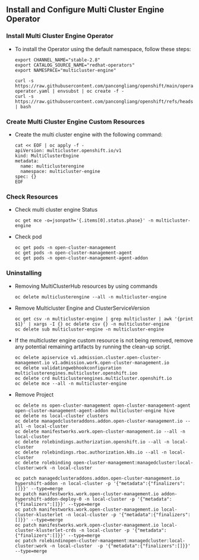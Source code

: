
## Install and Configure Multi Cluster Engine Operator

### Install Multi Cluster Engine Operator

* To install the Operator using the default namespace, follow these steps:

  ```
  export CHANNEL_NAME="stable-2.8"
  export CATALOG_SOURCE_NAME="redhat-operators"
  export NAMESPACE="multicluster-engine"

  curl -s https://raw.githubusercontent.com/pancongliang/openshift/main/operator/mce/01-operator.yaml | envsubst | oc create -f -
  curl -s https://raw.githubusercontent.com/pancongliang/openshift/refs/heads/main/operator/approve_ip.sh | bash
  ```

### Create Multi Cluster Engine Custom Resources

* Create the multi cluster engine with the following command:

  ```
  cat << EOF | oc apply -f -
  apiVersion: multicluster.openshift.io/v1
  kind: MultiClusterEngine
  metadata:
    name: multiclusterengine
    namespace: multicluster-engine
  spec: {}
  EOF
  ```

### Check Resources

* Check multi cluster engine Status
  ```
  oc get mce -o=jsonpath='{.items[0].status.phase}' -n multicluster-engine
  ```

* Check pod
  ```
  oc get pods -n open-cluster-management
  oc get pods -n open-cluster-management-agent
  oc get pods -n open-cluster-management-agent-addon
  ```

### Uninstalling

- Removing MultiClusterHub resources by using commands 
  ```
  oc delete multiclusterengine --all -n multicluster-engine
  ```

- Remove Multicluster Engine and ClusterServiceVersion
  ```
  oc get csv -n multicluster-engine | grep multicluster | awk '{print $1}' | xargs -I {} oc delete csv {} -n multicluster-engine
  oc delete sub multicluster-engine -n multicluster-engine
  ```
  
- If the multicluster engine custom resource is not being removed, remove any potential remaining artifacts by running the clean-up script.
  ```
  oc delete apiservice v1.admission.cluster.open-cluster-management.io v1.admission.work.open-cluster-management.io
  oc delete validatingwebhookconfiguration multiclusterengines.multicluster.openshift.ioo
  oc delete crd multiclusterengines.multicluster.openshift.io
  oc delete mce --all -n multicluster-engine
  ```
  
- Remove Project
  ```
  oc delete ns open-cluster-management open-cluster-management-agent open-cluster-management-agent-addon multicluster-engine hive
  oc delete ns local-cluster clusters
  oc delete managedclusteraddons.addon.open-cluster-management.io --all -n local-cluster
  oc delete manifestworks.work.open-cluster-management.io --all -n local-cluster
  oc delete rolebindings.authorization.openshift.io --all -n local-cluster
  oc delete rolebindings.rbac.authorization.k8s.io --all -n local-cluster
  oc delete rolebinding open-cluster-management:managedcluster:local-cluster:work -n local-cluster
  
  oc patch managedclusteraddons.addon.open-cluster-management.io hypershift-addon -n local-cluster -p '{"metadata":{"finalizers":[]}}' --type=merge
  oc patch manifestworks.work.open-cluster-management.io addon-hypershift-addon-deploy-0 -n local-cluster -p '{"metadata":{"finalizers":[]}}' --type=merge
  oc patch manifestworks.work.open-cluster-management.io local-cluster-klusterlet -n local-cluster -p '{"metadata":{"finalizers":[]}}' --type=merge
  oc patch manifestworks.work.open-cluster-management.io local-cluster-klusterlet-crds -n local-cluster -p '{"metadata":{"finalizers":[]}}' --type=merge
  oc patch rolebindinopen-cluster-management:managedcluster:local-cluster:work -n local-cluster  -p '{"metadata":{"finalizers":[]}}' --type=merge
  ```
